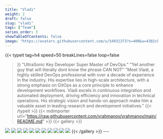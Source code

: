 ```yaml
---
title: "Vladi"
weight: 2
draft: false
slug: "vladi"
tags: ["Team"]
series_order: 3
showTableOfContents: false
image: "https://avatars.githubusercontent.com/u/54931373?s=400&u=4382cb91652b9b71ec04b49b7f7a8044bbccbd0d&v=4"
---
```

{{< typeit 
  tag=h4
  speed=50
  breakLines=false
  loop=false
>}}
"UltraSonic Key Developer Super Master of DevOps."
"Yet another guy that will literally dont know the phrase CAN NOT" 
"Meet Vladi, a highly skilled DevOps professional with over a decade of experience in the industry. His expertise lies in high-scale architecture, with a strong emphasis on GitOps as a core principle to enhance development workflows. Vladi excels in continuous integration and automated deployment, driving efficiency and innovation in technical operations. His strategic vision and hands-on approach make him a valuable asset in leading research and development initiatives."
{{< /typeit >}}
{{< mdimporter url="https://raw.githubusercontent.com/vrahmanov/vrahmanov/main/README.md" >}}
{{< gallery >}}
  <img src="https://img.shields.io/badge/kubernetes-%23326ce5.svg?style=for-the-badge&logo=kubernetes&logoColor=white" />
  <img src="https://img.shields.io/badge/terraform-%235835CC.svg?style=for-the-badge&logo=terraform&logoColor=white" />
  <img src="https://img.shields.io/badge/AWS-%23FF9900.svg?style=for-the-badge&logo=amazon-aws&logoColor=white" />
  <img src="https://img.shields.io/badge/gcp-3120A0?style=for-the-badge&logo=googlecloud&logoColor=ffdd98" />
  <img src="https://img.shields.io/badge/packer-%23E7EEF0.svg?style=for-the-badge&logo=packer&logoColor=%2302A8EF" />
  <img src="https://img.shields.io/badge/Apache%20Groovy-4298B8.svg?style=for-the-badge&logo=Apache+Groovy&logoColor=white" />
  <img src="https://img.shields.io/badge/jenkins-%232C5263.svg?style=for-the-badge&logo=jenkins&logoColor=white" />
  <img src="https://img.shields.io/badge/github%20actions-%232671E5.svg?style=for-the-badge&logo=githubactions&logoColor=white" />
  <img src="https://img.shields.io/badge/gitlab-12345A0?style=for-the-badge&logo=gitlab&logoColor=red" />
  <img src="https://img.shields.io/badge/argocd-orange?style=for-the-badge&logo=argocd" />
  <img src="https://img.shields.io/badge/GITOPS-%2523326ce5.svg?style=for-the-badge&logo=kubernetes&logoColor=white"/>
{{< /gallery >}}
---
